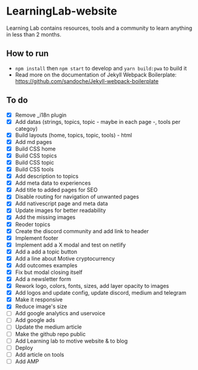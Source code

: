 # LearningLab-website
Learning Lab contains resources, tools and a community to learn anything in less than 2 months.

## How to run
* `npm install` then `npm start` to develop and `yarn build:pwa` to build it 
* Read more on the documentation of Jekyll Webpack Boilerplate: https://github.com/sandoche/Jekyll-webpack-boilerplate

## To do
- [x] Remove _i18n plugin
- [x] Add datas (strings, topics, topic - maybe in each page -, tools per categoy)
- [x] Build layouts (home, topics, topic, tools) - html
- [x] Add md pages
- [x] Build CSS home
- [x] Build CSS topics
- [x] Build CSS topic
- [x] Build CSS tools
- [x] Add description to topics
- [x] Add meta data to experiences
- [x] Add title to added pages for SEO
- [x] Disable routing for navigation of unwanted pages
- [x] Add nativescript page and meta data
- [x] Update images for better readability
- [x] Add the missing images
- [x] Reoder topics
- [x] Create the discord community and add link to header
- [x] Implement footer
- [x] Implement add a X modal and test on netlify
- [x] Add a add a topic button
- [x] Add a line about Motive cryptocurrency
- [x] Add outcomes examples
- [x] Fix but modal closing itself
- [x] Add a newsletter form 
- [x] Rework logo, colors, fonts, sizes, add layer opacity to images
- [x] Add logos and update config, update discord, medium and telegram
- [x] Make it responsive
- [x] Reduce image's size
- [ ] Add google analytics and uservoice
- [ ] Add google ads
- [ ] Update the medium article
- [ ] Make the github repo public
- [ ] Add Learning lab to motive website & to blog
- [ ] Deploy
- [ ] Add article on tools
- [ ] Add AMP